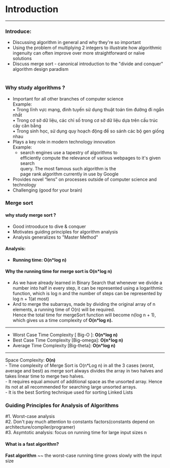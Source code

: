 # Introduction
---  
### Introduce:  
- Discussing algorithm in general  and why they're so important  
- Using the problem of multiplying 2 integers to illustrate how algorithmic ingenuity can often improve over more straightforward or naïve solutions  
- Discuss merge sort - canonical introduction to the "divide and conquer" algorithm design paradism   
 
 
 
### Why study algorithms ?  
- Important for all other branches of computer science  
Example:   
	• Trong lĩnh vực mạng, đinh tuyến sử dụng thuật toán tìm đường đi ngắn nhất  
	• Trong cơ sở dữ liệu, các chỉ số trong cơ sở dữ liệu dựa trên cấu trúc cây cân bằng  
	• Trong sinh học, sử dụng quy hoạch động để so sánh các bộ gen giống nhau   
- Plays a key  role in modern technology innovation   
Example:   
	- search  engines use a tapestry of algorithms to  
	efficiently compute the relevance of  various webpages to it's given search  
	query.  The most famous such algorithm is the  
	page rank algorithm currently in use by  Google  
- Provides novel “lens” on processes outside of computer science and technology   
- Challenging (good for your brain)

### Merge sort
#### why study merge sort ? 
- Good introoduce to dive & conquer
- Motivates guiding principles for algorithm analysis
- Analysis generalizes to "Master Method"


#### Analysis:
- **Running time: O(n*log n)**
#### Why the running time for merge sort is O(n*log n)  
- As we have already learned in Binary Search that whenever we divide a number into half in every step, it can be represented using a logarithmic function, which is log n and the number of steps can be represented by log n + 1(at most)  
- And to merge the subarrays, made by dividing the original array of n elements, a running time of O(n) will be required.  
Hence the total time for mergeSort function will become n(log n + 1), which gives us a time complexity of **O(n*log n).**    
---
- Worst Case Time Complexity [ Big-O ]: **O(n*log n)**      
- Best Case Time Complexity [Big-omega]: **O(n*log n)**     
- Average Time Complexity [Big-theta]: **O(n*log n)**  
--- 
Space Complexity: **O(n)**  
	- Time complexity of Merge Sort is O(n*Log n) in all the 3 cases (worst, average and best) as merge sort always divides the array in two halves and takes linear time to merge two halves.  
	- It requires equal amount of additional space as the unsorted array. Hence its not at all recommended for searching large unsorted arrays.  
	- It is the best Sorting technique used for sorting Linked Lists  
### Guiding Principles for Analysis of Algorithms  
#1. Worst-case analysis  
#2. Don't pay much attention to constants factors(constants depend on architecture/compiler/programer)  
#3. Asymtotic analysis: focus on running time for large input sizes n
#### What is a fast algorithm?
**Fast algorithm** ~~ the worst-case running time  grows slowly  with the input size  
